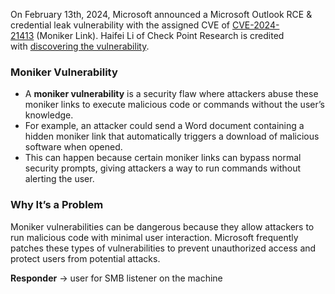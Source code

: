 On February 13th, 2024, Microsoft announced a Microsoft Outlook RCE & credential leak vulnerability with the assigned CVE of [CVE-2024-21413](https://www.cve.org/CVERecord?id=CVE-2024-21413) (Moniker Link). Haifei Li of Check Point Research is credited with [discovering the vulnerability](https://research.checkpoint.com/2024/the-risks-of-the-monikerlink-bug-in-microsoft-outlook-and-the-big-picture/).


### Moniker Vulnerability

- A **moniker vulnerability** is a security flaw where attackers abuse these moniker links to execute malicious code or commands without the user’s knowledge.
- For example, an attacker could send a Word document containing a hidden moniker link that automatically triggers a download of malicious software when opened.
- This can happen because certain moniker links can bypass normal security prompts, giving attackers a way to run commands without alerting the user.
### Why It’s a Problem

Moniker vulnerabilities can be dangerous because they allow attackers to run malicious code with minimal user interaction. Microsoft frequently patches these types of vulnerabilities to prevent unauthorized access and protect users from potential attacks.



**Responder**
-> user for SMB listener on the machine


